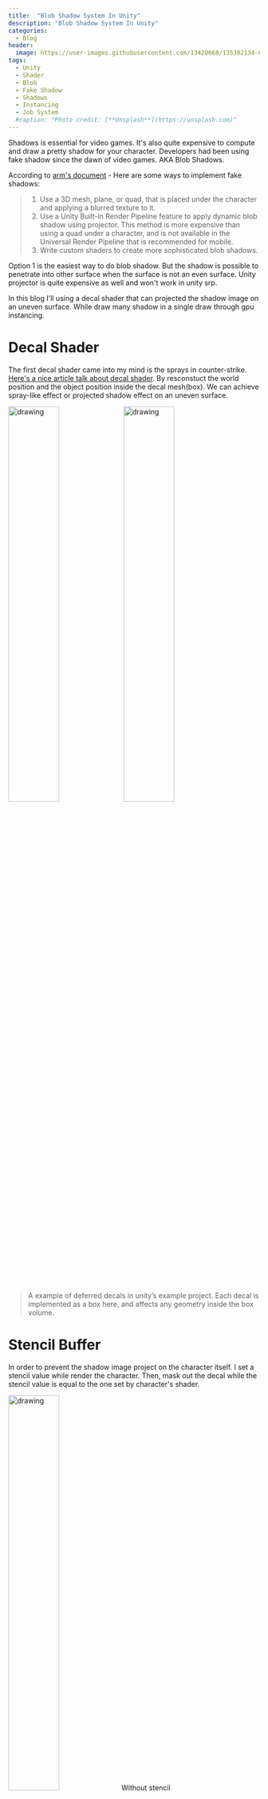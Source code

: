 ```yaml
---
title:  "Blob Shadow System In Unity"
description: "Blob Shadow System In Unity"
categories:
  - Blog
header:
  image: https://user-images.githubusercontent.com/13420668/135382134-651d6fa9-ef4e-4a31-b394-ecdb647221f5.png
tags:
  - Unity
  - Shader
  - Blob
  - Fake Shadow
  - Shadows
  - Instancing
  - Job System
  #caption: "Photo credit: [**Unsplash**](https://unsplash.com)"
---
```

Shadows is essential for video games. It's also quite expensive to compute and draw a pretty shadow for your character.
Developers had been using fake shadow since the dawn of video games. AKA Blob Shadows.

According to [arm's document](https://developer.arm.com/documentation/102109/0100/Fake-as-much-as-possible) - 
Here are some ways to implement fake shadows:
> 1. Use a 3D mesh, plane, or quad, that is placed under the character and applying a blurred texture to it.
> 2. Use a Unity Built-in Render Pipeline feature to apply dynamic blob shadow using projector. This method is more expensive than using a quad under a character, and is not available in the Universal Render Pipeline that is recommended for mobile.
> 3. Write custom shaders to create more sophisticated blob shadows.

Option 1 is the easiest way to do blob shadow. But the shadow is possible to penetrate into other surface when the surface is not an even surface. Unity projector is quite expensive as well and won't work in unity srp. 

In this blog I'll using a decal shader that can projected the shadow image on an uneven surface. While draw many shadow in a single draw through gpu instancing.

# Decal Shader
The first decal shader came into my mind is the sprays in counter-strike. [Here's a nice article talk about decal shader](https://www.ronja-tutorials.com/post/054-unlit-dynamic-decals/#naive-world-reconstruction). By resconstuct the world position and the object position inside the decal mesh(box). We can achieve spray-like effect or projected shadow effect on an uneven surface. 

<img src="https://user-images.githubusercontent.com/13420668/135374637-3a47c525-6ac7-41f5-8447-c90ae3b259c1.jpg" alt="drawing" width="45%"/> <img src="https://user-images.githubusercontent.com/13420668/135374923-256fe028-ae64-4c07-825e-e7a96f76b752.jpg" alt="drawing" width="45%"/>
> A example of deferred decals in unity’s example project. Each decal is implemented as a box here, and affects any geometry inside the box volume.

# Stencil Buffer
In order to prevent the shadow image project on the character itself. I set a stencil value while render the character. Then, mask out the decal while the stencil value is equal to the one set by character's shader.

<img src="https://user-images.githubusercontent.com/13420668/135374947-7bea1220-6437-4b7b-9d02-b6c05ba656cc.png" alt="drawing" width="45%"/>Without stencil
<img src="https://user-images.githubusercontent.com/13420668/135374949-35e28ee8-3e42-4b6a-a762-63484d929bdc.png" alt="drawing" width="45%"/>Compare stencil buffer using NotEqual

<div class="notice--info text-justify" markdown="1">
For stencil operation you can check [ShaderLab command: Stencil](https://docs.unity3d.com/Manual/SL-Stencil.html)
</div>

# GPU Instancing
We may have many dynamic object on the scene at the same time and require lots of draw calls. Seems quite expensive until gpu instancing came to the rescue once again.

To force enable instancing. I'll use the [Graphics.DrawMeshInstanced](https://docs.unity3d.com/ScriptReference/Graphics.DrawMeshInstanced.html) API. To update all shadow's instance position. we need prepare/update an array of Matrix4x4 that represent each instance's position, rotation, and scale.

![image (4)](https://user-images.githubusercontent.com/13420668/135374954-3f805722-e6fc-4741-8fe4-efd9f51ee5ee.png)
> Draw all decal shaders in 1 set pass call

<div class="notice--info " markdown="1">
For actuall usage of DrawMeshInstanced/DrawMeshInstancedIndirect, you can check the [This tutorial](https://toqoz.fyi/thousands-of-meshes.html) by Michael Palmos.
</div>

# Follow the Owner Object
Assuming all blob shadows owner transform are dynamic, moving object. We will need to update the elements of Matrix4x4 array frequently. Instead of using a big for loop that iterate the array. I use a [IJobParallelForTransform](https://docs.unity3d.com/ScriptReference/Jobs.IJobParallelForTransform.html) job to access all shadow owner's transform position in parallel. This way we can calculate each shadow's Matrix4x4.TRS value parallelly into an native array. Then parse the native array into our managed matrix4x4 array after the job complete.

<div class="notice--info " markdown="1">
The Unity C# Job System lets you write simple and safe multithreaded code that interacts with the Unity Engine for enhanced game performance. Check officail manual [here](https://docs.unity3d.com/Manual/JobSystem.html)
</div>

# Find the Projected Point on Surface
To find the correct projected point on the ground. We need to cast a ray downward to the ground for each dynamic objects. Since we already use job system to calculate the matrix4x4 value. We can use [RaycastCommand](https://docs.unity3d.com/ScriptReference/RaycastCommand.html) to do all the ray casting which can naturally work with other jobs.

![image (1)](https://user-images.githubusercontent.com/13420668/135379258-09d463a4-5546-4780-be43-1fc2692e009c.png)
> cast a ray downward to find the desired projected point for decal shadows

# Demo
This is the final result of combining techniques I mentioned above. We now have a system that draw many fake shadow at one time, with the ability to follow dynamic objects and projected on an uneven surface!

<iframe width="100%" height="400" src="https://user-images.githubusercontent.com/13420668/135380490-6a89be72-4c6e-4fe6-a27f-f5e8a1104260.mp4
" frameborder="0" allowfullscreen></iframe>

## Conclusion
Blob shadows has a long histroy and different implementation throghout the development of games. The technique itself is old. But still very useful specially for mobile game. I'm looking forward to study more way to draw a shadow.

#### References

 - [Job System Tutorial](hhttps://www.jacksondunstan.com/articles/4796)
 - [Improve Performance with C# Job System and Burst Compiler in Unity](https://realerichu.medium.com/improve-performance-with-c-job-system-and-burst-compiler-in-unity-eecd2a69dbc8)
 - [Unlit Dynamic Decals/Projection](https://www.ronja-tutorials.com/post/054-unlit-dynamic-decals/)
 - [UnityURPUnlitScreenSpaceDecalShader](https://github.com/ColinLeung-NiloCat/UnityURPUnlitScreenSpaceDecalShader)